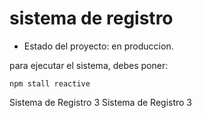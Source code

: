 <h1> sistema de registro</h1>

- Estado del proyecto: en produccion.

para ejecutar el sistema, debes poner:

```npm stall reactive```

Sistema de Registro 3
Sistema de Registro 3
